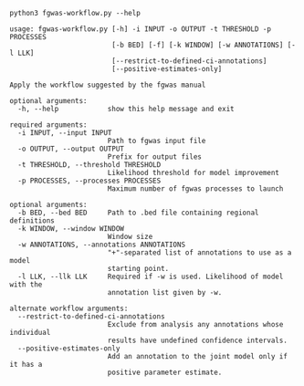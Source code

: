 `python3 fgwas-workflow.py --help`

    usage: fgwas-workflow.py [-h] -i INPUT -o OUTPUT -t THRESHOLD -p PROCESSES
                             [-b BED] [-f] [-k WINDOW] [-w ANNOTATIONS] [-l LLK]
                             [--restrict-to-defined-ci-annotations]
                             [--positive-estimates-only]

    Apply the workflow suggested by the fgwas manual

    optional arguments:
      -h, --help            show this help message and exit

    required arguments:
      -i INPUT, --input INPUT
                            Path to fgwas input file
      -o OUTPUT, --output OUTPUT
                            Prefix for output files
      -t THRESHOLD, --threshold THRESHOLD
                            Likelihood threshold for model improvement
      -p PROCESSES, --processes PROCESSES
                            Maximum number of fgwas processes to launch

    optional arguments:
      -b BED, --bed BED     Path to .bed file containing regional definitions
      -k WINDOW, --window WINDOW
                            Window size
      -w ANNOTATIONS, --annotations ANNOTATIONS
                            "+"-separated list of annotations to use as a model
                            starting point.
      -l LLK, --llk LLK     Required if -w is used. Likelihood of model with the
                            annotation list given by -w.

    alternate workflow arguments:
      --restrict-to-defined-ci-annotations
                            Exclude from analysis any annotations whose individual
                            results have undefined confidence intervals.
      --positive-estimates-only
                            Add an annotation to the joint model only if it has a
                            positive parameter estimate.

